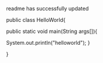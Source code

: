 
readme has successfully updated






public class HelloWorld{

public static void main(String args[]){

System.out.println("helloworld");
}

}

